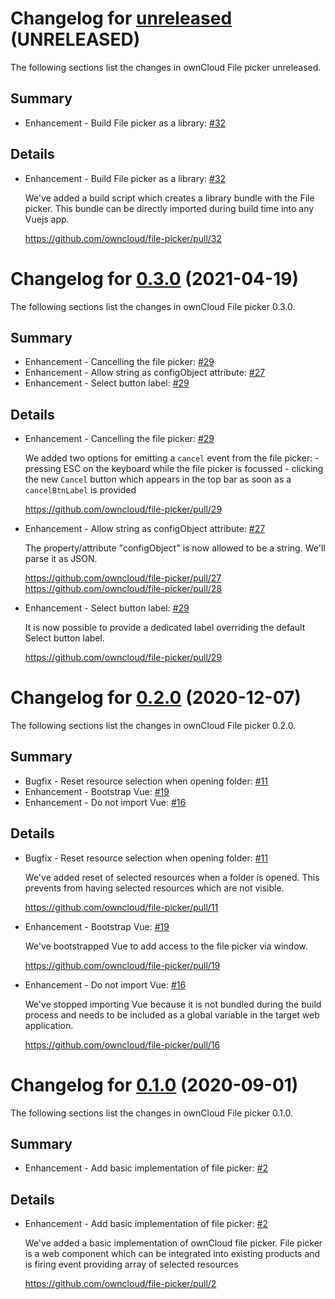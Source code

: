 # Changelog for [unreleased] (UNRELEASED)

The following sections list the changes in ownCloud File picker unreleased.

[unreleased]: https://github.com/owncloud/file-picker/compare/v0.3.0...master

## Summary

* Enhancement - Build File picker as a library: [#32](https://github.com/owncloud/file-picker/pull/32)

## Details

* Enhancement - Build File picker as a library: [#32](https://github.com/owncloud/file-picker/pull/32)

   We've added a build script which creates a library bundle with the File picker. This bundle can
   be directly imported during build time into any Vuejs app.

   https://github.com/owncloud/file-picker/pull/32

# Changelog for [0.3.0] (2021-04-19)

The following sections list the changes in ownCloud File picker 0.3.0.

[0.3.0]: https://github.com/owncloud/file-picker/compare/v0.2.0...v0.3.0

## Summary

* Enhancement - Cancelling the file picker: [#29](https://github.com/owncloud/file-picker/pull/29)
* Enhancement - Allow string as configObject attribute: [#27](https://github.com/owncloud/file-picker/pull/27)
* Enhancement - Select button label: [#29](https://github.com/owncloud/file-picker/pull/29)

## Details

* Enhancement - Cancelling the file picker: [#29](https://github.com/owncloud/file-picker/pull/29)

   We added two options for emitting a `cancel` event from the file picker: - pressing ESC on the
   keyboard while the file picker is focussed - clicking the new `Cancel` button which appears in
   the top bar as soon as a `cancelBtnLabel` is provided

   https://github.com/owncloud/file-picker/pull/29


* Enhancement - Allow string as configObject attribute: [#27](https://github.com/owncloud/file-picker/pull/27)

   The property/attribute "configObject" is now allowed to be a string. We'll parse it as JSON.

   https://github.com/owncloud/file-picker/pull/27
   https://github.com/owncloud/file-picker/pull/28


* Enhancement - Select button label: [#29](https://github.com/owncloud/file-picker/pull/29)

   It is now possible to provide a dedicated label overriding the default Select button label.

   https://github.com/owncloud/file-picker/pull/29

# Changelog for [0.2.0] (2020-12-07)

The following sections list the changes in ownCloud File picker 0.2.0.

[0.2.0]: https://github.com/owncloud/file-picker/compare/v0.1.0...v0.2.0

## Summary

* Bugfix - Reset resource selection when opening folder: [#11](https://github.com/owncloud/file-picker/pull/11)
* Enhancement - Bootstrap Vue: [#19](https://github.com/owncloud/file-picker/pull/19)
* Enhancement - Do not import Vue: [#16](https://github.com/owncloud/file-picker/pull/16)

## Details

* Bugfix - Reset resource selection when opening folder: [#11](https://github.com/owncloud/file-picker/pull/11)

   We've added reset of selected resources when a folder is opened. This prevents from having
   selected resources which are not visible.

   https://github.com/owncloud/file-picker/pull/11


* Enhancement - Bootstrap Vue: [#19](https://github.com/owncloud/file-picker/pull/19)

   We've bootstrapped Vue to add access to the file picker via window.

   https://github.com/owncloud/file-picker/pull/19


* Enhancement - Do not import Vue: [#16](https://github.com/owncloud/file-picker/pull/16)

   We've stopped importing Vue because it is not bundled during the build process and needs to be
   included as a global variable in the target web application.

   https://github.com/owncloud/file-picker/pull/16

# Changelog for [0.1.0] (2020-09-01)

The following sections list the changes in ownCloud File picker 0.1.0.

[0.1.0]: https://github.com/owncloud/file-picker/compare/f9d6d96e52b9fa0c275e9971a11e02d11e9ecd85...v0.1.0

## Summary

* Enhancement - Add basic implementation of file picker: [#2](https://github.com/owncloud/file-picker/pull/2)

## Details

* Enhancement - Add basic implementation of file picker: [#2](https://github.com/owncloud/file-picker/pull/2)

   We've added a basic implementation of ownCloud file picker. File picker is a web component
   which can be integrated into existing products and is firing event providing array of selected
   resources

   https://github.com/owncloud/file-picker/pull/2

